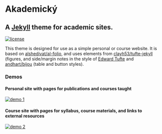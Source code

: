 # Akademický

## A [Jekyll](https://jekyllrb.com/) theme for academic sites. 

[![license](https://img.shields.io/github/license/mashape/apistatus.svg?maxAge=2592000)](https://github.com/LuckyJimJD/CourseSiteTheme/blob/master/LICENSE)

This theme is designed for use as a simple personal or course website. It is based on [alshedivat/al-folio](https://github.com/alshedivat/al-folio), and uses elements from [clayh53/tufte-jekyll](https://github.com/clayh53/tufte-jekyll) (figures, and side/margin notes in the style of [Edward Tufte](https://www.edwardtufte.com/tufte/) and [andhart/bijou](https://github.com/andhart/bijou) (table and button styles). 

### Demos 

#### Personal site with pages for publications and courses taught

[![demo 1](https://img.shields.io/badge/theme-demo-brightgreen.svg)](https://LuckyJimJD.github.io/Elon/)

#### Course site with pages for syllabus, course materials, and links to external resources

[![demo 2](https://img.shields.io/badge/theme-demo-brightgreen.svg)](https://LuckyJimJD.github.io/CivilProcedure/)
